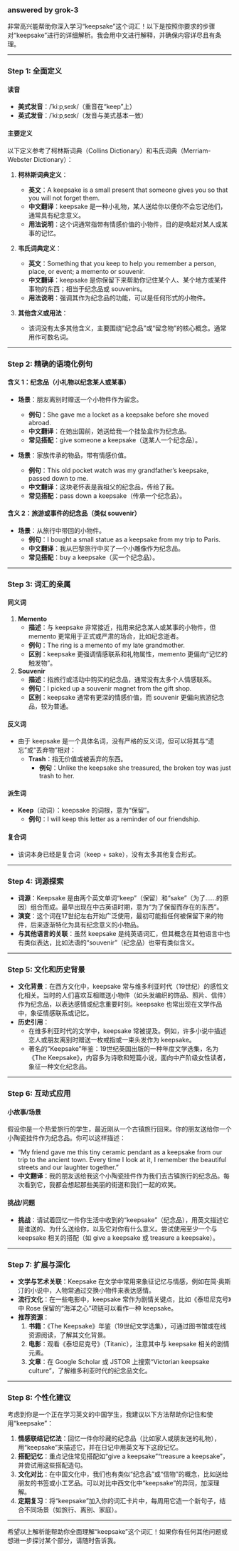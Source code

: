 ### answered by grok-3
非常高兴能帮助你深入学习“keepsake”这个词汇！以下是按照你要求的步骤对“keepsake”进行的详细解析。我会用中文进行解释，并确保内容详尽且有条理。

---

### Step 1: 全面定义
#### 读音
- **美式发音**：/ˈkiːpˌseɪk/（重音在“keep”上）
- **英式发音**：/ˈkiːpˌseɪk/（发音与美式基本一致）

#### 主要定义
以下定义参考了柯林斯词典（Collins Dictionary）和韦氏词典（Merriam-Webster Dictionary）：
1. **柯林斯词典定义**：
   - **英文**：A keepsake is a small present that someone gives you so that you will not forget them.
   - **中文翻译**：keepsake 是一种小礼物，某人送给你以便你不会忘记他们，通常具有纪念意义。
   - **用法说明**：这个词通常指带有情感价值的小物件，目的是唤起对某人或某事的记忆。

2. **韦氏词典定义**：
   - **英文**：Something that you keep to help you remember a person, place, or event; a memento or souvenir.
   - **中文翻译**：keepsake 是你保留下来帮助你记住某个人、某个地方或某件事物的东西；相当于纪念品或 souvenirs。
   - **用法说明**：强调其作为纪念品的功能，可以是任何形式的小物件。

3. **其他含义或用法**：
   - 该词没有太多其他含义，主要围绕“纪念品”或“留念物”的核心概念。通常用作可数名词。

---

### Step 2: 精确的语境化例句
#### 含义 1：纪念品（小礼物以纪念某人或某事）
- **场景**：朋友离别时赠送一个小物件作为留念。
  - **例句**：She gave me a locket as a keepsake before she moved abroad.
  - **中文翻译**：在她出国前，她送给我一个挂坠盒作为纪念品。
  - **常见搭配**：give someone a keepsake（送某人一个纪念品）。

- **场景**：家族传承的物品，带有情感价值。
  - **例句**：This old pocket watch was my grandfather’s keepsake, passed down to me.
  - **中文翻译**：这块老怀表是我祖父的纪念品，传给了我。
  - **常见搭配**：pass down a keepsake（传承一个纪念品）。

#### 含义 2：旅游或事件的纪念品（类似 souvenir）
- **场景**：从旅行中带回的小物件。
  - **例句**：I bought a small statue as a keepsake from my trip to Paris.
  - **中文翻译**：我从巴黎旅行中买了一个小雕像作为纪念品。
  - **常见搭配**：buy a keepsake（买一个纪念品）。

---

### Step 3: 词汇的亲属
#### 同义词
1. **Memento**  
   - **描述**：与 keepsake 非常接近，指用来纪念某人或某事的小物件，但 memento 更常用于正式或严肃的场合，比如纪念逝者。
   - **例句**：The ring is a memento of my late grandmother.
   - **区别**：keepsake 更强调情感联系和礼物属性，memento 更偏向“记忆的触发物”。
2. **Souvenir**  
   - **描述**：指旅行或活动中购买的纪念品，通常没有太多个人情感联系。
   - **例句**：I picked up a souvenir magnet from the gift shop.
   - **区别**：keepsake 通常有更深的情感价值，而 souvenir 更偏向旅游纪念品，较为普通。

#### 反义词
- 由于 keepsake 是一个具体名词，没有严格的反义词，但可以将其与“遗忘”或“丢弃物”相对：
  - **Trash**：指无价值或被丢弃的东西。
    - **例句**：Unlike the keepsake she treasured, the broken toy was just trash to her.

#### 派生词
- **Keep**（动词）：keepsake 的词根，意为“保留”。
  - **例句**：I will keep this letter as a reminder of our friendship.

#### 复合词
- 该词本身已经是复合词（keep + sake），没有太多其他复合形式。

---

### Step 4: 词源探索
- **词源**：Keepsake 是由两个英文单词“keep”（保留）和“sake”（为了……的原因）组合而成。最早出现在中古英语时期，意为“为了保留而存在的东西”。
- **演变**：这个词在17世纪左右开始广泛使用，最初可能指任何被保留下来的物件，后来逐渐特化为具有纪念意义的小物品。
- **与其他语言的关联**：虽然 keepsake 是纯英语词汇，但其概念在其他语言中也有类似表达，比如法语的“souvenir”（纪念品）也带有类似含义。

---

### Step 5: 文化和历史背景
- **文化背景**：在西方文化中，keepsake 常与维多利亚时代（19世纪）的感性文化相关。当时的人们喜欢互相赠送小物件（如头发编织的饰品、照片、信件）作为纪念品，以表达感情或纪念重要时刻。keepsake 也常出现在文学作品中，象征情感联系或记忆。
- **历史引用**：
  - 在维多利亚时代的文学中，keepsake 常被提及。例如，许多小说中描述恋人或朋友离别时赠送一枚戒指或一束头发作为 keepsake。
  - 著名的“Keepsake”年鉴：19世纪英国出版的一种年度文学选集，名为《The Keepsake》，内容多为诗歌和短篇小说，面向中产阶级女性读者，象征一种文化纪念品。

---

### Step 6: 互动式应用
#### 小故事/场景
假设你是一个热爱旅行的学生，最近刚从一个古镇旅行回来。你的朋友送给你一个小陶瓷挂件作为纪念品。你可以这样描述：
- “My friend gave me this tiny ceramic pendant as a keepsake from our trip to the ancient town. Every time I look at it, I remember the beautiful streets and our laughter together.”
- **中文翻译**：我的朋友送给我这个小陶瓷挂件作为我们去古镇旅行的纪念品。每次看到它，我都会想起那些美丽的街道和我们一起的欢笑。

#### 挑战/问题
- **挑战**：请试着回忆一件你生活中收到的“keepsake”（纪念品），用英文描述它是谁送的、为什么送给你，以及它对你有什么意义。尝试使用至少一个与 keepsake 相关的搭配（如 give a keepsake 或 treasure a keepsake）。

---

### Step 7: 扩展与深化
- **文学与艺术关联**：Keepsake 在文学中常用来象征记忆与情感，例如在简·奥斯汀的小说中，人物常通过交换小物件来表达感情。
- **流行文化**：在一些电影中，keepsake 常作为剧情关键点，比如《泰坦尼克号》中 Rose 保留的“海洋之心”项链可以看作一种 keepsake。
- **推荐资源**：
  1. **书籍**：《The Keepsake》年鉴（19世纪文学选集），可通过图书馆或在线资源阅读，了解其文化背景。
  2. **电影**：观看《泰坦尼克号》（Titanic），注意其中与 keepsake 相关的剧情元素。
  3. **文章**：在 Google Scholar 或 JSTOR 上搜索“Victorian keepsake culture”，了解维多利亚时代的纪念品文化。

---

### Step 8: 个性化建议
考虑到你是一个正在学习英文的中国学生，我建议以下方法帮助你记住和使用“keepsake”：
1. **情感联结记忆法**：回忆一件你珍藏的纪念品（比如家人或朋友送的礼物），用“keepsake”来描述它，并在日记中用英文写下这段记忆。
2. **搭配记忆**：重点记住常见搭配如“give a keepsake”“treasure a keepsake”，并尝试用这些搭配造句。
3. **文化对比**：在中国文化中，我们也有类似“纪念品”或“信物”的概念，比如送给朋友的书签或小工艺品。可以对比中西文化中“keepsake”的异同，加深理解。
4. **定期复习**：将“keepsake”加入你的词汇卡片中，每周用它造一个新句子，结合不同场景（如旅行、离别、家庭）。

---

希望以上解析能帮助你全面理解“keepsake”这个词汇！如果你有任何其他问题或想进一步探讨某个部分，请随时告诉我。